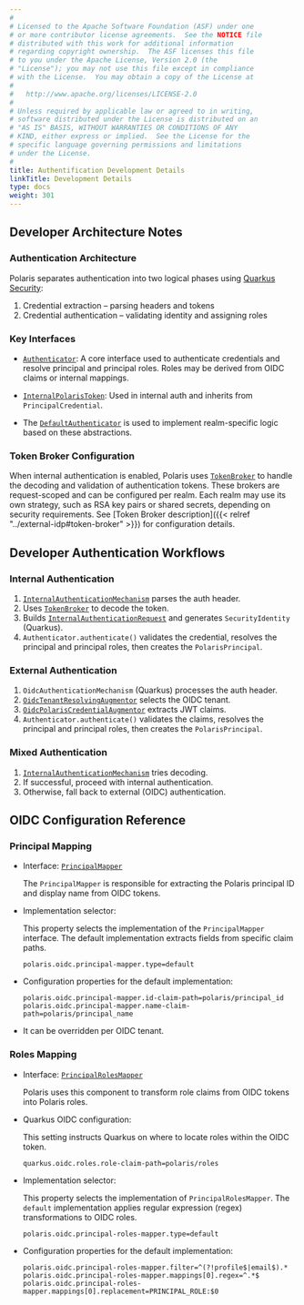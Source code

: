 ```yaml
---
#
# Licensed to the Apache Software Foundation (ASF) under one
# or more contributor license agreements.  See the NOTICE file
# distributed with this work for additional information
# regarding copyright ownership.  The ASF licenses this file
# to you under the Apache License, Version 2.0 (the
# "License"); you may not use this file except in compliance
# with the License.  You may obtain a copy of the License at
#
#   http://www.apache.org/licenses/LICENSE-2.0
#
# Unless required by applicable law or agreed to in writing,
# software distributed under the License is distributed on an
# "AS IS" BASIS, WITHOUT WARRANTIES OR CONDITIONS OF ANY
# KIND, either express or implied.  See the License for the
# specific language governing permissions and limitations
# under the License.
#
title: Authentification Development Details
linkTitle: Development Details
type: docs
weight: 301
---
```


## Developer Architecture Notes

### Authentication Architecture

Polaris separates authentication into two logical phases using [Quarkus Security](https://quarkus.io/guides/security-overview):

1. Credential extraction – parsing headers and tokens
2. Credential authentication – validating identity and assigning roles

### Key Interfaces

- [`Authenticator`](https://github.com/apache/polaris/blob/main/runtime/service/src/main/java/org/apache/polaris/service/auth/Authenticator.java): A core interface used to authenticate credentials and resolve principal and principal roles. Roles may be derived from OIDC claims or internal mappings.
- [`InternalPolarisToken`](https://github.com/apache/polaris/blob/main/runtime/service/src/main/java/org/apache/polaris/service/auth/InternalPolarisToken.java): Used in internal auth and inherits from `PrincipalCredential`.

- The [`DefaultAuthenticator`](https://github.com/apache/polaris/blob/main/runtime/service/src/main/java/org/apache/polaris/service/auth/DefaultAuthenticator.java) is used to implement realm-specific logic based on these abstractions.

### Token Broker Configuration

When internal authentication is enabled, Polaris uses [`TokenBroker`](https://github.com/apache/polaris/blob/main/runtime/service/src/main/java/org/apache/polaris/service/auth/TokenBroker.java) to handle the decoding and validation of authentication tokens. These brokers are request-scoped and can be configured per realm. Each realm may use its own strategy, such as RSA key pairs or shared secrets, depending on security requirements.
See [Token Broker description]({{< relref "../external-idp#token-broker" >}}) for configuration details.

## Developer Authentication Workflows

### Internal Authentication

1. [`InternalAuthenticationMechanism`](https://github.com/apache/polaris/blob/main/runtime/service/src/main/java/org/apache/polaris/service/auth/internal/InternalAuthenticationMechanism.java) parses the auth header.
2. Uses [`TokenBroker`](https://github.com/apache/polaris/blob/main/runtime/service/src/main/java/org/apache/polaris/service/auth/TokenBroker.java) to decode the token.
3. Builds [`InternalAuthenticationRequest`](https://github.com/apache/polaris/blob/main/runtime/service/src/main/java/org/apache/polaris/service/auth/internal/InternalAuthenticationRequest.java) and generates `SecurityIdentity` (Quarkus).
4. `Authenticator.authenticate()` validates the credential, resolves the principal and principal roles, then creates the `PolarisPrincipal`.

### External Authentication

1. `OidcAuthenticationMechanism` (Quarkus) processes the auth header.
2. [`OidcTenantResolvingAugmentor`](https://github.com/apache/polaris/blob/main/runtime/service/src/main/java/org/apache/polaris/service/auth/external/tenant/OidcTenantResolvingAugmentor.java) selects the OIDC tenant.
3. [`OidcPolarisCredentialAugmentor`](https://github.com/apache/polaris/blob/main/runtime/service/src/main/java/org/apache/polaris/service/auth/external/OidcPolarisCredentialAugmentor.java) extracts JWT claims.
4. `Authenticator.authenticate()` validates the claims, resolves the principal and principal roles, then creates the `PolarisPrincipal`.

### Mixed Authentication

1. [`InternalAuthenticationMechanism`](https://github.com/apache/polaris/blob/main/runtime/service/src/main/java/org/apache/polaris/service/auth/internal/InternalAuthenticationMechanism.java) tries decoding.
2. If successful, proceed with internal authentication.
3. Otherwise, fall back to external (OIDC) authentication.

## OIDC Configuration Reference

### Principal Mapping

- Interface: [`PrincipalMapper`](https://github.com/apache/polaris/blob/main/runtime/service/src/main/java/org/apache/polaris/service/auth/external/mapping/PrincipalMapper.java)

  The `PrincipalMapper` is responsible for extracting the Polaris principal ID and display name from OIDC tokens.

- Implementation selector:

  This property selects the implementation of the `PrincipalMapper` interface. The default implementation extracts fields from specific claim paths.

  ```properties
  polaris.oidc.principal-mapper.type=default
  ```

- Configuration properties for the default implementation:

  ```properties
  polaris.oidc.principal-mapper.id-claim-path=polaris/principal_id 
  polaris.oidc.principal-mapper.name-claim-path=polaris/principal_name
  ```

- It can be overridden per OIDC tenant.

### Roles Mapping

- Interface: [`PrincipalRolesMapper`](https://github.com/apache/polaris/blob/main/runtime/service/src/main/java/org/apache/polaris/service/auth/external/mapping/PrincipalRolesMapper.java)

  Polaris uses this component to transform role claims from OIDC tokens into Polaris roles.

- Quarkus OIDC configuration:

  This setting instructs Quarkus on where to locate roles within the OIDC token.

  ```properties
  quarkus.oidc.roles.role-claim-path=polaris/roles
  ```

- Implementation selector:

  This property selects the implementation of `PrincipalRolesMapper`. The `default` implementation applies regular expression (regex) transformations to OIDC roles.

  ```properties
  polaris.oidc.principal-roles-mapper.type=default
  ```

- Configuration properties for the default implementation:

  ```properties
  polaris.oidc.principal-roles-mapper.filter=^(?!profile$|email$).* 
  polaris.oidc.principal-roles-mapper.mappings[0].regex=^.*$ 
  polaris.oidc.principal-roles-mapper.mappings[0].replacement=PRINCIPAL_ROLE:$0
  ```
